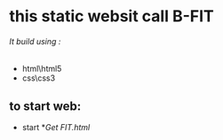 # this static websit call **B-FIT**

###### It build using :
* html\html5
* css\css3

## to start web:
 * start **Get FIT.html*


